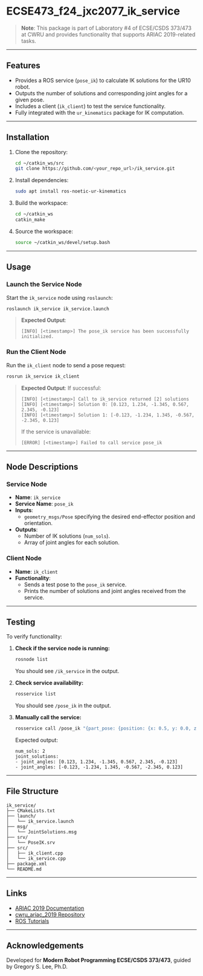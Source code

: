 # ECSE473_f24_jxc2077_ik_service

> **Note**: This package is part of Laboratory #4 of ECSE/CSDS 373/473 at CWRU and provides functionality that supports ARIAC 2019-related tasks.

---

## **Features**
- Provides a ROS service (`pose_ik`) to calculate IK solutions for the UR10 robot.
- Outputs the number of solutions and corresponding joint angles for a given pose.
- Includes a client (`ik_client`) to test the service functionality.
- Fully integrated with the `ur_kinematics` package for IK computation.

---

## **Installation**

1. Clone the repository:
   ```bash
   cd ~/catkin_ws/src
   git clone https://github.com/<your_repo_url>/ik_service.git
   ```
2. Install dependencies:
   ```bash
   sudo apt install ros-noetic-ur-kinematics
   ```
3. Build the workspace:
   ```bash
   cd ~/catkin_ws
   catkin_make
   ```
4. Source the workspace:
   ```bash
   source ~/catkin_ws/devel/setup.bash
   ```

---

## **Usage**

### **Launch the Service Node**
Start the `ik_service` node using `roslaunch`:
```bash
roslaunch ik_service ik_service.launch
```

> **Expected Output**:
> ```
> [INFO] [<timestamp>] The pose_ik service has been successfully initialized.
> ```

### **Run the Client Node**
Run the `ik_client` node to send a pose request:
```bash
rosrun ik_service ik_client
```

> **Expected Output**:
> If successful:
> ```
> [INFO] [<timestamp>] Call to ik_service returned [2] solutions
> [INFO] [<timestamp>] Solution 0: [0.123, 1.234, -1.345, 0.567, 2.345, -0.123]
> [INFO] [<timestamp>] Solution 1: [-0.123, -1.234, 1.345, -0.567, -2.345, 0.123]
> ```
> If the service is unavailable:
> ```
> [ERROR] [<timestamp>] Failed to call service pose_ik
> ```

---

## **Node Descriptions**

### **Service Node**
- **Name**: `ik_service`
- **Service Name**: `pose_ik`
- **Inputs**: 
  - `geometry_msgs/Pose` specifying the desired end-effector position and orientation.
- **Outputs**:
  - Number of IK solutions (`num_sols`).
  - Array of joint angles for each solution.

### **Client Node**
- **Name**: `ik_client`
- **Functionality**:
  - Sends a test pose to the `pose_ik` service.
  - Prints the number of solutions and joint angles received from the service.

---

## **Testing**
To verify functionality:

1. **Check if the service node is running:**
   ```bash
   rosnode list
   ```
   You should see `/ik_service` in the output.

2. **Check service availability:**
   ```bash
   rosservice list
   ```
   You should see `/pose_ik` in the output.

3. **Manually call the service:**
   ```bash
   rosservice call /pose_ik "{part_pose: {position: {x: 0.5, y: 0.0, z: 0.0}, orientation: {x: 0.0, y: 0.0, z: 0.0, w: 1.0}}}"
   ```
   Expected output:
   ```
   num_sols: 2
   joint_solutions:
   - joint_angles: [0.123, 1.234, -1.345, 0.567, 2.345, -0.123]
   - joint_angles: [-0.123, -1.234, 1.345, -0.567, -2.345, 0.123]
   ```

---

## **File Structure**

```
ik_service/
├── CMakeLists.txt
├── launch/
│   └── ik_service.launch
├── msg/
│   └── JointSolutions.msg
├── srv/
│   └── PoseIK.srv
├── src/
│   ├── ik_client.cpp
│   └── ik_service.cpp
├── package.xml
└── README.md
```

---

## **Links**

- [ARIAC 2019 Documentation](http://ariac.osrfoundation.org/)
- [cwru_ariac_2019 Repository](https://github.com/cwru-ecse-373/cwru_ariac_2019)
- [ROS Tutorials](http://wiki.ros.org/ROS/Tutorials)

---

## **Acknowledgements**
Developed for **Modern Robot Programming ECSE/CSDS 373/473**, guided by Gregory S. Lee, Ph.D.
